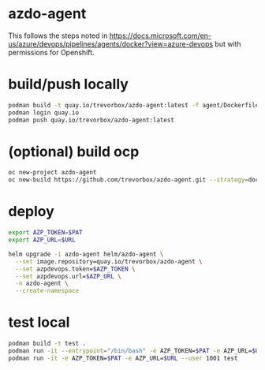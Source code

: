 # azdo-agent

This follows the steps noted in <https://docs.microsoft.com/en-us/azure/devops/pipelines/agents/docker?view=azure-devops> but with permissions for Openshift.

# build/push locally

```sh
podman build -t quay.io/trevorbox/azdo-agent:latest -f agent/Dockerfile
podman login quay.io
podman push quay.io/trevorbox/azdo-agent:latest
```

# (optional) build ocp

```sh
oc new-project azdo-agent
oc new-build https://github.com/trevorbox/azdo-agent.git --strategy=docker --context-dir=agent/ -n azdo-agent
```

# deploy

```sh
export AZP_TOKEN=$PAT
export AZP_URL=$URL

helm upgrade -i azdo-agent helm/azdo-agent \
  --set image.repository=quay.io/trevorbox/azdo-agent \
  --set azpdevops.token=$AZP_TOKEN \
  --set azpdevops.url=$AZP_URL \
  -n azdo-agent \
  --create-namespace
```

# test local

```sh
podman build -t test .
podman run -it --entrypoint="/bin/bash" -e AZP_TOKEN=$PAT -e AZP_URL=$URL --user 1001 test
podman run -it -e AZP_TOKEN=$PAT -e AZP_URL=$URL --user 1001 test
```